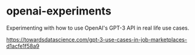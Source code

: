 # openai-experiments
 Experimenting with how to use OpenAI's GPT-3 API in real life use cases.


https://towardsdatascience.com/gpt-3-use-cases-in-job-marketplaces-d1acfe1f58a9
